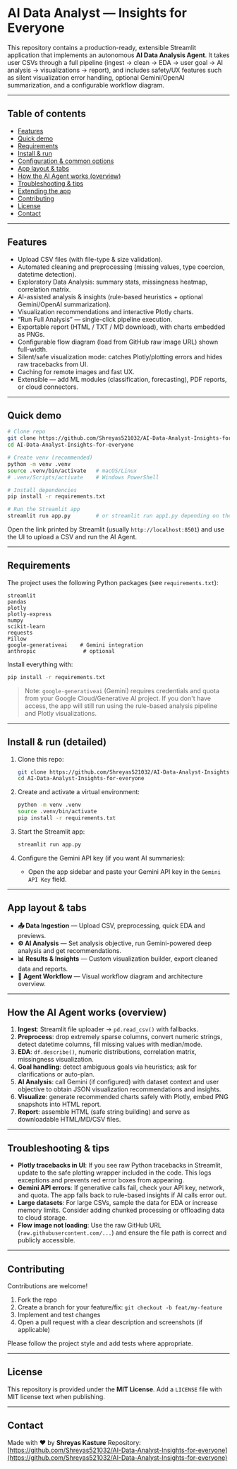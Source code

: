 # AI Data Analyst — Insights for Everyone

This repository contains a production-ready, extensible Streamlit application that implements an autonomous **AI Data Analysis Agent**. It takes user CSVs through a full pipeline (ingest → clean → EDA → user goal → AI analysis → visualizations → report), and includes safety/UX features such as silent visualization error handling, optional Gemini/OpenAI summarization, and a configurable workflow diagram.

---

## Table of contents

* [Features](#features)
* [Quick demo](#quick-demo)
* [Requirements](#requirements)
* [Install & run](#install--run)
* [Configuration & common options](#configuration--common-options)
* [App layout & tabs](#app-layout--tabs)
* [How the AI Agent works (overview)](#how-the-ai-agent-works-overview)
* [Troubleshooting & tips](#troubleshooting--tips)
* [Extending the app](#extending-the-app)
* [Contributing](#contributing)
* [License](#license)
* [Contact](#contact)

---

## Features

* Upload CSV files (with file-type & size validation).
* Automated cleaning and preprocessing (missing values, type coercion, datetime detection).
* Exploratory Data Analysis: summary stats, missingness heatmap, correlation matrix.
* AI-assisted analysis & insights (rule-based heuristics + optional Gemini/OpenAI summarization).
* Visualization recommendations and interactive Plotly charts.
* “Run Full Analysis” — single-click pipeline execution.
* Exportable report (HTML / TXT / MD download), with charts embedded as PNGs.
* Configurable flow diagram (load from GitHub raw image URL) shown full-width.
* Silent/safe visualization mode: catches Plotly/plotting errors and hides raw tracebacks from UI.
* Caching for remote images and fast UX.
* Extensible — add ML modules (classification, forecasting), PDF reports, or cloud connectors.

---

## Quick demo

```bash
# Clone repo
git clone https://github.com/Shreyas521032/AI-Data-Analyst-Insights-for-everyone.git
cd AI-Data-Analyst-Insights-for-everyone

# Create venv (recommended)
python -m venv .venv
source .venv/bin/activate   # macOS/Linux
# .venv/Scripts/activate    # Windows PowerShell

# Install dependencies
pip install -r requirements.txt

# Run the Streamlit app
streamlit run app.py        # or streamlit run app1.py depending on the main file
```

Open the link printed by Streamlit (usually `http://localhost:8501`) and use the UI to upload a CSV and run the AI Agent.

---

## Requirements

The project uses the following Python packages (see `requirements.txt`):

```
streamlit
pandas
plotly
plotly-express
numpy
scikit-learn
requests
Pillow
google-generativeai    # Gemini integration
anthropic               # optional 
```

Install everything with:

```bash
pip install -r requirements.txt
```

> Note: `google-generativeai` (Gemini) requires credentials and quota from your Google Cloud/Generative AI project. If you don't have access, the app will still run using the rule-based analysis pipeline and Plotly visualizations.

---

## Install & run (detailed)

1. Clone this repo:

   ```bash
   git clone https://github.com/Shreyas521032/AI-Data-Analyst-Insights-for-everyone.git
   cd AI-Data-Analyst-Insights-for-everyone
   ```

2. Create and activate a virtual environment:

   ```bash
   python -m venv .venv
   source .venv/bin/activate
   pip install -r requirements.txt
   ```

3. Start the Streamlit app:

   ```bash
   streamlit run app.py
   ```

4. Configure the Gemini API key (if you want AI summaries):

   * Open the app sidebar and paste your Gemini API key in the `Gemini API Key` field.

---

## App layout & tabs

* **📤 Data Ingestion** — Upload CSV, preprocessing, quick EDA and previews.
* **⚙️ AI Analysis** — Set analysis objective, run Gemini-powered deep analysis and get recommendations.
* **📊 Results & Insights** — Custom visualization builder, export cleaned data and reports.
* **🔄 Agent Workflow** — Visual workflow diagram and architecture overview.

---

## How the AI Agent works (overview)

1. **Ingest**: Streamlit file uploader → `pd.read_csv()` with fallbacks.
2. **Preprocess**: drop extremely sparse columns, convert numeric strings, detect datetime columns, fill missing values with median/mode.
3. **EDA**: `df.describe()`, numeric distributions, correlation matrix, missingness visualization.
4. **Goal handling**: detect ambiguous goals via heuristics; ask for clarifications or auto-plan.
5. **AI Analysis**: call Gemini (if configured) with dataset context and user objective to obtain JSON visualization recommendations and insights.
6. **Visualize**: generate recommended charts safely with Plotly, embed PNG snapshots into HTML report.
7. **Report**: assemble HTML (safe string building) and serve as downloadable HTML/MD/CSV files.

---

## Troubleshooting & tips

* **Plotly tracebacks in UI**: If you see raw Python tracebacks in Streamlit, update to the safe plotting wrapper included in the code. This logs exceptions and prevents red error boxes from appearing.
* **Gemini API errors**: If generative calls fail, check your API key, network, and quota. The app falls back to rule-based insights if AI calls error out.
* **Large datasets**: For large CSVs, sample the data for EDA or increase memory limits. Consider adding chunked processing or offloading data to cloud storage.
* **Flow image not loading**: Use the raw GitHub URL (`raw.githubusercontent.com/...`) and ensure the file path is correct and publicly accessible.

---

## Contributing

Contributions are welcome!

1. Fork the repo
2. Create a branch for your feature/fix: `git checkout -b feat/my-feature`
3. Implement and test changes
4. Open a pull request with a clear description and screenshots (if applicable)

Please follow the project style and add tests where appropriate.

---

## License

This repository is provided under the **MIT License**. Add a `LICENSE` file with MIT license text when publishing.

---

## Contact

Made with ❤️ by **Shreyas Kasture**
Repository: [https://github.com/Shreyas521032/AI-Data-Analyst-Insights-for-everyone](https://github.com/Shreyas521032/AI-Data-Analyst-Insights-for-everyone)
